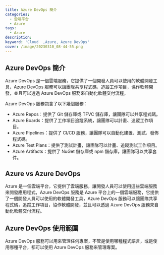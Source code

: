 ```yaml
---
title: Azure DevOps 簡介 
categories: 
  - 雲端平台
  - Azure
tags: 
  - Azure
description:
keyword: 'Cloud  ,Azure, Azure DevOps'
cover: /image/20230310_08-44-55.png
---
```


## Azure DevOps 簡介
Azure DevOps 是一個雲端服務，它提供了一個開發人員可以使用的軟體開發工具，Azure DevOps 服務可以讓團隊共享程式碼，追蹤工作項目，協作軟體開發，並且可以透過 Azure DevOps 服務來自動化軟體交付流程。

Azure DevOps 服務包含了以下幾個服務：

- Azure Repos：提供了 Git 儲存庫或 TFVC 儲存庫，讓團隊可以共享程式碼。
- Azure Boards：提供了工作項目追蹤系統，讓團隊可以計畫、追蹤工作項目。
- Azure Pipelines：提供了 CI/CD 服務，讓團隊可以自動化建置、測試、發佈程式碼。
- Azure Test Plans：提供了測試計畫，讓團隊可以計畫、追蹤測試工作項目。
- Azure Artifacts：提供了 NuGet 儲存庫或 npm 儲存庫，讓團隊可以共享套件。

## Azure vs Azure DevOps
Azure 是一個雲端平台，它提供了雲端服務，讓開發人員可以使用這些雲端服務來開發應用程式，Azure DevOps 服務是 Azure 平台上的一個雲端服務，它提供了一個開發人員可以使用的軟體開發工具，Azure DevOps 服務可以讓團隊共享程式碼，追蹤工作項目，協作軟體開發，並且可以透過 Azure DevOps 服務來自動化軟體交付流程。

## Azure DevOps 使用範圍
Azure DevOps 服務可以用來管理任何專案，不管是使用哪種程式語言，或是使用哪種平台，都可以使用 Azure DevOps 服務來管理專案。


